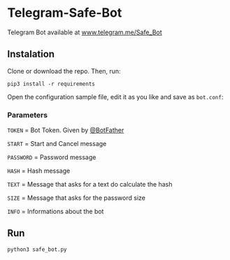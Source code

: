 # Telegram-Safe-Bot

Telegram Bot available at www.telegram.me/Safe_Bot

## Instalation

Clone or download the repo. Then, run:

```
pip3 install -r requirements
```

Open the configuration sample file, edit it as you like and save as `bot.conf`:

### Parameters 

`TOKEN` = Bot Token. Given by [@BotFather](https://telegram.me/BotFather)

`START` = Start and Cancel message

`PASSWORD` = Password message

`HASH` = Hash message

`TEXT` = Message that asks for a text do calculate the hash

`SIZE` = Message that asks for the password size

`INFO` = Informations about the bot

## Run

```
python3 safe_bot.py
```
